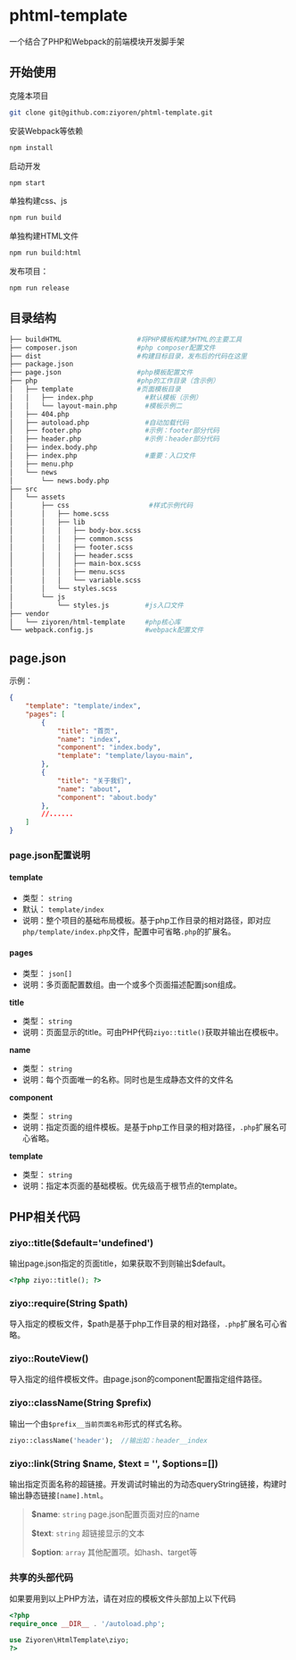 # phtml-template

一个结合了PHP和Webpack的前端模块开发脚手架

## 开始使用
克隆本项目
```sh
git clone git@github.com:ziyoren/phtml-template.git
```

安装Webpack等依赖
```sh
npm install
```

启动开发
```sh
npm start
```
单独构建css、js
```sh
npm run build
```
单独构建HTML文件
```sh
npm run build:html
```
发布项目：
```sh
npm run release
```

## 目录结构
```sh
├── buildHTML                   #将PHP模板构建为HTML的主要工具
├── composer.json               #php composer配置文件
├── dist                        #构建目标目录，发布后的代码在这里
├── package.json
├── page.json                   #php模板配置文件
├── php                         #php的工作目录（含示例）
│   ├── template                #页面模板目录
│   │   ├── index.php             #默认模板（示例）
│   │   └── layout-main.php       #模板示例二
│   ├── 404.php                   
│   ├── autoload.php              #自动加载代码
│   ├── footer.php                #示例：footer部分代码
│   ├── header.php                #示例：header部分代码
│   ├── index.body.php
│   ├── index.php                 #重要：入口文件
│   ├── menu.php
│   └── news
│       └── news.body.php
├── src
│   └── assets
│       ├── css                    #样式示例代码
│       │   ├── home.scss
│       │   ├── lib
│       │   │   ├── body-box.scss
│       │   │   ├── common.scss
│       │   │   ├── footer.scss
│       │   │   ├── header.scss
│       │   │   ├── main-box.scss
│       │   │   ├── menu.scss
│       │   │   └── variable.scss
│       │   └── styles.scss
│       └── js
│           └── styles.js         #js入口文件
├── vendor
│   └── ziyoren/html-template     #php核心库                  
└── webpack.config.js             #webpack配置文件
```

## page.json

示例：
```json
{
    "template": "template/index", 
    "pages": [
        {
            "title": "首页",
            "name": "index",
            "component": "index.body",
            "template": "template/layou-main",
        },
        {
            "title": "关于我们",
            "name": "about",
            "component": "about.body"
        },
        //......
    ]
}
```

### page.json配置说明
#### template
* 类型： `string`
* 默认： `template/index`
* 说明：整个项目的基础布局模板。基于php工作目录的相对路径，即对应`php/template/index.php`文件，配置中可省略`.php`的扩展名。

#### pages
* 类型： `json[]`
* 说明：多页面配置数组。由一个或多个页面描述配置json组成。

**title**
* 类型： `string`
* 说明：页面显示的title。可由PHP代码`ziyo::title()`获取并输出在模板中。

**name**
* 类型： `string`
* 说明：每个页面唯一的名称。同时也是生成静态文件的文件名

**component**
* 类型： `string`
* 说明：指定页面的组件模板。是基于php工作目录的相对路径，`.php`扩展名可心省略。

**template**
* 类型： `string`
* 说明：指定本页面的基础模板。优先级高于根节点的template。

## PHP相关代码

### ziyo::title($default='undefined')
输出page.json指定的页面title，如果获取不到则输出$default。
```php
<?php ziyo::title(); ?>
```

### ziyo::require(String $path)
导入指定的模板文件，$path是基于php工作目录的相对路径，`.php`扩展名可心省略。

### ziyo::RouteView()
导入指定的组件模板文件。由page.json的component配置指定组件路径。

### ziyo::className(String $prefix)
输出一个由`$prefix__当前页面名称`形式的样式名称。
```php
ziyo::className('header');  //输出如：header__index  
```

### ziyo::link(String $name, $text = '', $options=[])
输出指定页面名称的超链接。开发调试时输出的为动态queryString链接，构建时输出静态链接`[name].html`。
> **$name**: `string` page.json配置页面对应的name
>
> **$text**: `string` 超链接显示的文本
>
> **$option**: `array` 其他配置项。如hash、target等

### 共享的头部代码
如果要用到以上PHP方法，请在对应的模板文件头部加上以下代码
```php
<?php
require_once __DIR__ . '/autoload.php';

use Ziyoren\HtmlTemplate\ziyo;
?>
```